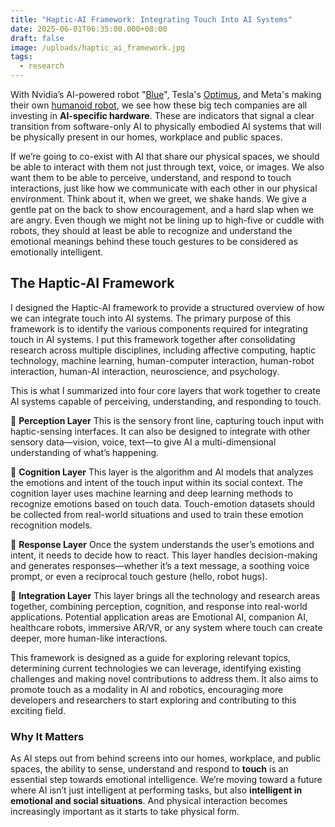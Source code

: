 ```yaml
---
title: "Haptic-AI Framework: Integrating Touch Into AI Systems"
date: 2025-06-01T06:35:00.000+08:00
draft: false
image: /uploads/haptic_ai_framework.jpg
tags:
  - research
---
```

With Nvidia’s AI-powered robot "[Blue](https://www.techradar.com/computing/artificial-intelligence/nvidia-google-and-disneys-ai-powered-star-wars-robot-is-absolutely-the-droid-ive-been-looking-for)", Tesla's [Optimus](https://www.tesla.com/we-robot), and Meta's making their own [humanoid robot](https://www.theverge.com/news/613102/meta-humanoid-robots-ai), we see how these big tech companies are all investing in **AI-specific hardware**. These are indicators that signal a clear transition from software-only AI to physically embodied AI systems that will be physically present in our homes, workplace and public spaces.

If we’re going to co-exist with AI that share our physical spaces, we should be able to interact with them not just through text, voice, or images. We also want them to be able to perceive, understand, and respond to touch interactions, just like how we communicate with each other in our physical environment. Think about it, when we greet, we shake hands. We give a gentle pat on the back to show encouragement, and a hard slap when we are angry. Even though we might not be lining up to high-five or cuddle with robots, they should at least be able to recognize and understand the emotional meanings behind these touch gestures to be considered as emotionally intelligent.

## The Haptic-AI Framework

I designed the Haptic-AI framework to provide a structured overview of how we can integrate touch into AI systems. The primary purpose of this framework is to identify the various components required for integrating touch in AI systems. I put this framework together after consolidating research across multiple disciplines, including affective computing, haptic technology, machine learning, human-computer interaction, human-robot interaction, human-AI interaction, neuroscience, and psychology.

This is what I summarized into four core layers that work together to create AI systems capable of perceiving, understanding, and responding to touch.


🔸 **Perception Layer**
This is the sensory front line, capturing touch input with haptic-sensing interfaces. It can also be designed to integrate with other sensory data—vision, voice, text—to give AI a multi-dimensional understanding of what’s happening.

🔸 **Cognition Layer**
This layer is the algorithm and AI models that analyzes the emotions and intent of the touch input within its social context. The cognition layer uses machine learning and deep learning methods to recognize emotions based on touch data. Touch-emotion datasets should be collected from real-world situations and used to train these emotion recognition models.

🔸 **Response Layer**
Once the system understands the user’s emotions and intent, it needs to decide how to react. This layer handles decision-making and generates responses—whether it’s a text message, a soothing voice prompt, or even a reciprocal touch gesture (hello, robot hugs).

🔸 **Integration Layer**
This layer brings all the technology and research areas together, combining perception, cognition, and response into real-world applications. Potential application areas are Emotional AI, companion AI, healthcare robots, immersive AR/VR, or any system where touch can create deeper, more human-like interactions.

This framework is designed as a guide for exploring relevant topics, determining current technologies we can leverage, identifying existing challenges and making novel contributions to address them. It also aims to promote touch as a modality in AI and robotics, encouraging more developers and researchers to start exploring and contributing to this exciting field.

### Why It Matters

As AI steps out from behind screens into our homes, workplace, and public spaces, the ability to sense, understand and respond to **touch** is an essential step towards emotional intelligence. We’re moving toward a future where AI isn’t just intelligent at performing tasks, but also **intelligent in emotional and social situations**. And physical interaction becomes increasingly important as it starts to take physical form.
